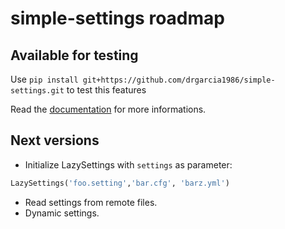 simple-settings roadmap
=======================

Available for testing
---------------------

Use `pip install git+https://github.com/drgarcia1986/simple-settings.git` to test this features

Read the [documentation](http://simple-settings.readthedocs.org/en/latest/) for more informations.

Next versions
-------------
* Initialize LazySettings with `settings` as parameter:
```python
LazySettings('foo.setting','bar.cfg', 'barz.yml')
```
* Read settings from remote files.
* Dynamic settings.
